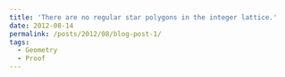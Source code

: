 ```yaml
---
title: 'There are no regular star polygons in the integer lattice.'
date: 2012-08-14
permalink: /posts/2012/08/blog-post-1/
tags:
  - Geometry
  - Proof
---
```

